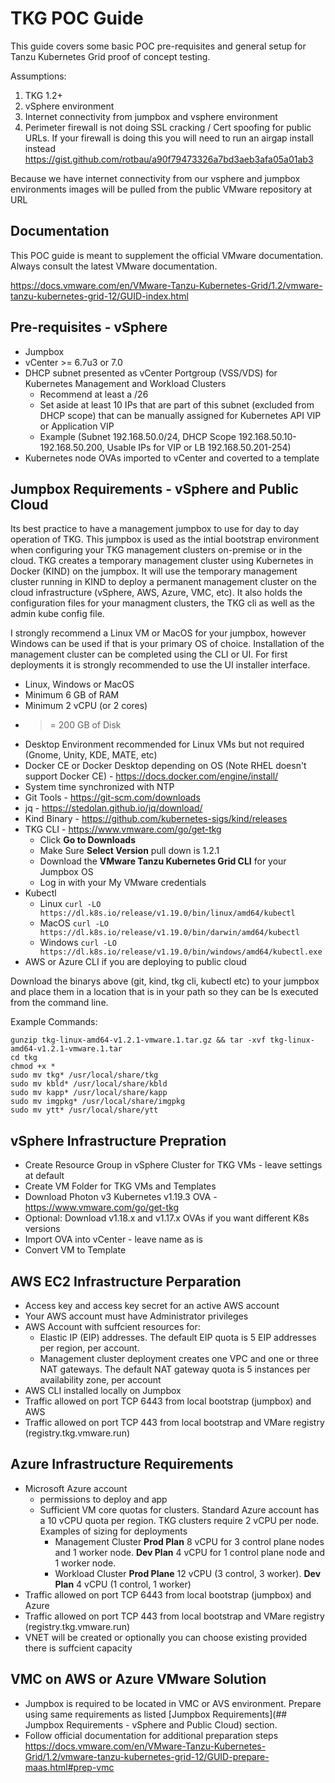 # TKG POC Guide
This guide covers some basic POC pre-requisites and general setup for Tanzu Kubernetes Grid proof of concept testing.

Assumptions:

1. TKG 1.2+
2. vSphere environment
3. Internet connectivity from jumpbox and vsphere environment
4. Perimeter firewall is not doing SSL cracking / Cert spoofing for public URLs.  If your firewall is doing this you will need to run an airgap install instead https://gist.github.com/rotbau/a90f79473326a7bd3aeb3afa05a01ab3

Because we have internet connectivity from our vsphere and jumpbox environments images will be pulled from the public VMware repository at URL

## Documentation

This POC guide is meant to supplement the official VMware documentation.  Always consult the latest VMware documentation.

https://docs.vmware.com/en/VMware-Tanzu-Kubernetes-Grid/1.2/vmware-tanzu-kubernetes-grid-12/GUID-index.html



## Pre-requisites - vSphere

- Jumpbox
- vCenter >= 6.7u3 or 7.0
- DHCP subnet presented as vCenter Portgroup (VSS/VDS) for Kubernetes Management and Workload Clusters
    - Recommend at least a /26
    - Set aside at least 10 IPs that are part of this subnet (excluded from DHCP scope) that can be manually assigned for Kubernetes API VIP or Application VIP
    - Example (Subnet 192.168.50.0/24, DHCP Scope 192.168.50.10-192.168.50.200, Usable IPs for VIP or LB 192.168.50.201-254)
- Kubernetes node OVAs imported to vCenter and coverted to a template

## Jumpbox Requirements - vSphere and Public Cloud

Its best practice to have a management jumpbox to use for day to day operation of TKG.  This jumpbox is used as the intial bootstrap environment when configuring your TKG management clusters on-premise or in the cloud.  TKG creates a temporary management cluster using Kubernetes in Docker (KIND) on the jumpbox.  It will use the temporary management cluster running in KIND to deploy a permanent management cluster on the cloud infrastructure (vSphere, AWS, Azure, VMC, etc).  It also holds the configuration files for your managment clusters, the TKG cli as well as the admin kube config file.

I strongly recommend a Linux VM or MacOS for your jumpbox, however Windows can be used if that is your primary OS of choice.  Installation of the management cluster can be completed using the CLI or UI.  For first deployments it is strongly recommended to use the UI installer interface. 

- Linux, Windows or MacOS 
- Minimum 6 GB of RAM
- Minimum 2 vCPU (or 2 cores)
- >= 200 GB of Disk
- Desktop Environment recommended for Linux VMs but not required (Gnome, Unity, KDE, MATE, etc)
- Docker CE or Docker Desktop depending on OS (Note RHEL doesn't support Docker CE) - https://docs.docker.com/engine/install/
- System time synchronized with NTP
- Git Tools - https://git-scm.com/downloads
- jq - https://stedolan.github.io/jq/download/
- Kind Binary - https://github.com/kubernetes-sigs/kind/releases
- TKG CLI - https://www.vmware.com/go/get-tkg 
    - Click **Go to Downloads**
    - Make Sure **Select Version** pull down is 1.2.1
    - Download the **VMware Tanzu Kubernetes Grid CLI** for your Jumpbox OS
    - Log in with your My VMware credentials
- Kubectl 
    - Linux `curl -LO https://dl.k8s.io/release/v1.19.0/bin/linux/amd64/kubectl`
    - MacOS `curl -LO https://dl.k8s.io/release/v1.19.0/bin/darwin/amd64/kubectl`
    - Windows `curl -LO https://dl.k8s.io/release/v1.19.0/bin/windows/amd64/kubectl.exe`
- AWS or Azure CLI if you are deploying to public cloud

Download the binarys above (git, kind, tkg cli, kubectl etc) to your jumpbox and place them in a location that is in your path so they can be ls
executed from the command line.

Example Commands:
```
gunzip tkg-linux-amd64-v1.2.1-vmware.1.tar.gz && tar -xvf tkg-linux-amd64-v1.2.1-vmware.1.tar
cd tkg
chmod +x *
sudo mv tkg* /usr/local/share/tkg
sudo mv kbld* /usr/local/share/kbld
sudo mv kapp* /usr/local/share/kapp
sudo mv imgpkg* /usr/local/share/imgpkg
sudo mv ytt* /usr/local/share/ytt
```
## vSphere Infrastructure Prepration

- Create Resource Group in vSphere Cluster for TKG VMs - leave settings at default
- Create VM Folder for TKG VMs and Templates 
- Download Photon v3 Kubernetes v1.19.3 OVA - https://www.vmware.com/go/get-tkg
- Optional: Download v1.18.x and v1.17.x OVAs if you want different K8s versions
- Import OVA into vCenter - leave name as is
- Convert VM to Template

## AWS EC2 Infrastructure Perparation

- Access key and access key secret for an active AWS account
- Your AWS account must have Administrator privileges
- AWS Account with suffcient resources for:
    - Elastic IP (EIP) addresses. The default EIP quota is 5 EIP addresses per region, per account.
    - Management cluster deployment creates one VPC and one or three NAT gateways. The default NAT gateway quota is 5 instances per availability zone, per account
- AWS CLI installed locally on  Jumpbox
- Traffic allowed on port TCP 6443 from local bootstrap (jumpbox) and AWS
- Traffic allowed on port TCP 443 from local bootstrap and VMare registry (registry.tkg.vmware.run)

## Azure Infrastructure Requirements

- Microsoft Azure account
    - permissions to deploy and app
    - Sufficient VM core quotas for clusters.  Standard Azure account has a 10 vCPU quota per region.  TKG clusters require 2 vCPU per node.  Examples of sizing for deployments
        - Management Cluster **Prod Plan** 8 vCPU for 3 control plane nodes and 1 worker node.  **Dev Plan** 4 vCPU for 1 control plane node and 1 worker node.
        - Workload Cluster **Prod Plane** 12 vCPU (3 control, 3 worker).  **Dev Plan** 4 vCPU (1 control, 1 worker)
- Traffic allowed on port TCP 6443 from local bootstrap (jumpbox) and Azure
- Traffic allowed on port TCP 443 from local bootstrap and VMare registry (registry.tkg.vmware.run)
- VNET will be created or optionally you can choose existing provided there is suffcient capacity

## VMC on AWS or Azure VMware Solution

- Jumpbox is required to be located in VMC or AVS environment.  Prepare using same requirements as listed [Jumpbox Requirements](## Jumpbox Requirements - vSphere and Public Cloud) section.
- Follow official documentation for additional preparation steps https://docs.vmware.com/en/VMware-Tanzu-Kubernetes-Grid/1.2/vmware-tanzu-kubernetes-grid-12/GUID-prepare-maas.html#prep-vmc


